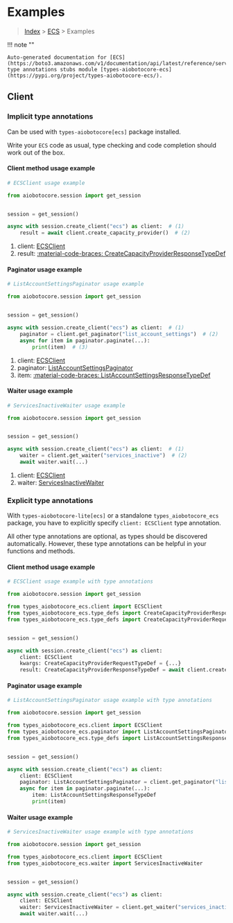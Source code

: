 # Examples

> [Index](../README.md) > [ECS](./README.md) > Examples

!!! note ""

    Auto-generated documentation for [ECS](https://boto3.amazonaws.com/v1/documentation/api/latest/reference/services/ecs.html#ecs)
    type annotations stubs module [types-aiobotocore-ecs](https://pypi.org/project/types-aiobotocore-ecs/).

## Client

### Implicit type annotations

Can be used with `types-aiobotocore[ecs]` package installed.

Write your `ECS` code as usual,
type checking and code completion should work out of the box.



#### Client method usage example

```python
# ECSClient usage example

from aiobotocore.session import get_session


session = get_session()

async with session.create_client("ecs") as client:  # (1)
    result = await client.create_capacity_provider()  # (2)
```

1. client: [ECSClient](./client.md)
2. result: [:material-code-braces: CreateCapacityProviderResponseTypeDef](./type_defs.md#createcapacityproviderresponsetypedef)



#### Paginator usage example

```python
# ListAccountSettingsPaginator usage example

from aiobotocore.session import get_session


session = get_session()

async with session.create_client("ecs") as client:  # (1)
    paginator = client.get_paginator("list_account_settings")  # (2)
    async for item in paginator.paginate(...):
        print(item)  # (3)
```

1. client: [ECSClient](./client.md)
2. paginator: [ListAccountSettingsPaginator](./paginators.md#listaccountsettingspaginator)
3. item: [:material-code-braces: ListAccountSettingsResponseTypeDef](./type_defs.md#listaccountsettingsresponsetypedef)



#### Waiter usage example

```python
# ServicesInactiveWaiter usage example

from aiobotocore.session import get_session


session = get_session()

async with session.create_client("ecs") as client:  # (1)
    waiter = client.get_waiter("services_inactive")  # (2)
    await waiter.wait(...)
```

1. client: [ECSClient](./client.md)
2. waiter: [ServicesInactiveWaiter](./waiters.md#servicesinactivewaiter)


### Explicit type annotations

With `types-aiobotocore-lite[ecs]`
or a standalone `types_aiobotocore_ecs` package, you have to explicitly specify
`client: ECSClient` type annotation.

All other type annotations are optional, as types should be discovered automatically.
However, these type annotations can be helpful in your functions and methods.


#### Client method usage example

```python
# ECSClient usage example with type annotations

from aiobotocore.session import get_session

from types_aiobotocore_ecs.client import ECSClient
from types_aiobotocore_ecs.type_defs import CreateCapacityProviderResponseTypeDef
from types_aiobotocore_ecs.type_defs import CreateCapacityProviderRequestTypeDef


session = get_session()

async with session.create_client("ecs") as client:
    client: ECSClient
    kwargs: CreateCapacityProviderRequestTypeDef = {...}
    result: CreateCapacityProviderResponseTypeDef = await client.create_capacity_provider(**kwargs)
```



#### Paginator usage example

```python
# ListAccountSettingsPaginator usage example with type annotations

from aiobotocore.session import get_session

from types_aiobotocore_ecs.client import ECSClient
from types_aiobotocore_ecs.paginator import ListAccountSettingsPaginator
from types_aiobotocore_ecs.type_defs import ListAccountSettingsResponseTypeDef


session = get_session()

async with session.create_client("ecs") as client:
    client: ECSClient
    paginator: ListAccountSettingsPaginator = client.get_paginator("list_account_settings")
    async for item in paginator.paginate(...):
        item: ListAccountSettingsResponseTypeDef
        print(item)
```



#### Waiter usage example

```python
# ServicesInactiveWaiter usage example with type annotations

from aiobotocore.session import get_session

from types_aiobotocore_ecs.client import ECSClient
from types_aiobotocore_ecs.waiter import ServicesInactiveWaiter


session = get_session()

async with session.create_client("ecs") as client:
    client: ECSClient
    waiter: ServicesInactiveWaiter = client.get_waiter("services_inactive")
    await waiter.wait(...)
```
